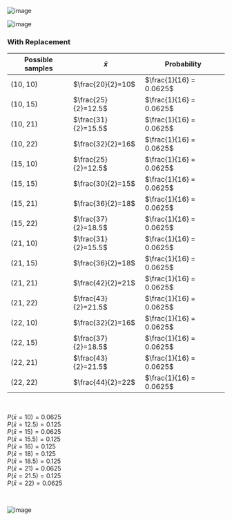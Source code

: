 ![image](https://github.com/user-attachments/assets/52c31886-6b30-4ac0-aa04-09df56225641)

![image](https://github.com/user-attachments/assets/65178fa4-ec72-435e-86bb-2df0a5cb5b54)

### With Replacement ###

 | Possible samples |      $\bar{x}$      |       Probability        | 
 | ---------------- | ------------------- | ------------------------ |
 | (10, 10)         | $\frac{20}{2}=10$   | $\frac{1}{16} = 0.0625$  | 
 | (10, 15)         | $\frac{25}{2}=12.5$ | $\frac{1}{16} = 0.0625$  | 
 | (10, 21)         | $\frac{31}{2}=15.5$ | $\frac{1}{16} = 0.0625$  | 
 | (10, 22)         | $\frac{32}{2}=16$   | $\frac{1}{16} = 0.0625$  | 
 | (15, 10)         | $\frac{25}{2}=12.5$ | $\frac{1}{16} = 0.0625$  | 
 | (15, 15)         | $\frac{30}{2}=15$   | $\frac{1}{16} = 0.0625$  | 
 | (15, 21)         | $\frac{36}{2}=18$   | $\frac{1}{16} = 0.0625$  | 
 | (15, 22)         | $\frac{37}{2}=18.5$ | $\frac{1}{16} = 0.0625$  | 
 | (21, 10)         | $\frac{31}{2}=15.5$ | $\frac{1}{16} = 0.0625$  | 
 | (21, 15)         | $\frac{36}{2}=18$   | $\frac{1}{16} = 0.0625$  | 
 | (21, 21)         | $\frac{42}{2}=21$   | $\frac{1}{16} = 0.0625$  | 
 | (21, 22)         | $\frac{43}{2}=21.5$ | $\frac{1}{16} = 0.0625$  | 
 | (22, 10)         | $\frac{32}{2}=16$   | $\frac{1}{16} = 0.0625$  | 
 | (22, 15)         | $\frac{37}{2}=18.5$ | $\frac{1}{16} = 0.0625$  | 
 | (22, 21)         | $\frac{43}{2}=21.5$ | $\frac{1}{16} = 0.0625$  | 
 | (22, 22)         | $\frac{44}{2}=22$   | $\frac{1}{16} = 0.0625$  | 

<br/>

$P(\bar{x} = 10) = 0.0625$  
$P(\bar{x} = 12.5) = 0.125$  
$P(\bar{x} = 15) = 0.0625$  
$P(\bar{x} = 15.5) = 0.125$  
$P(\bar{x} = 16) = 0.125$  
$P(\bar{x} = 18) = 0.125$  
$P(\bar{x} = 18.5) = 0.125$  
$P(\bar{x} = 21) = 0.0625$  
$P(\bar{x} = 21.5) = 0.125$  
$P(\bar{x} = 22) = 0.0625$  

<br/>

![image](https://github.com/user-attachments/assets/f5faeca6-2ca4-4634-a0a7-90ee2178444e)

